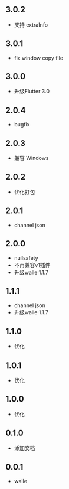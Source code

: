 ## 3.0.2

* 支持 extraInfo

## 3.0.1

* fix window copy file

## 3.0.0

* 升级Flutter 3.0

## 2.0.4

* bugfix

## 2.0.3

* 兼容 Windows

## 2.0.2

* 优化打包

## 2.0.1

* channel json

## 2.0.0

* nullsafety
* 不再兼容v1插件
* 升级walle 1.1.7

## 1.1.1

* channel json
* 升级walle 1.1.7

## 1.1.0

* 优化

## 1.0.1

* 优化

## 1.0.0

* 优化

## 0.1.0

* 添加文档

## 0.0.1

* walle
